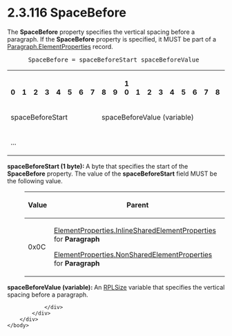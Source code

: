 <html dir="LTR" xmlns:mshelp="http://msdn.microsoft.com/mshelp" xmlns:ddue="http://ddue.schemas.microsoft.com/authoring/2003/5" xmlns:xlink="http://www.w3.org/1999/xlink" xmlns:tool="http://www.microsoft.com/tooltip">
    <head>
        <meta http-equiv="Content-Type" content="text/html; CHARSET=utf-8"></meta>
        <meta name="save" content="history"></meta>
        <title>2.3.116 SpaceBefore</title>
        <xml>
            <mshelp:toctitle title="2.3.116 SpaceBefore"></mshelp:toctitle>
            <mshelp:rltitle title="[MS-RPL]: SpaceBefore"></mshelp:rltitle>
            <mshelp:keyword index="A" term="373409b2-38d6-47f2-8769-571fd820f3ba"></mshelp:keyword>
            <mshelp:attr name="DCSext.ContentType" value="open specification"></mshelp:attr>
            <mshelp:attr name="AssetID" value="373409b2-38d6-47f2-8769-571fd820f3ba"></mshelp:attr>
            <mshelp:attr name="TopicType" value="kbRef"></mshelp:attr>
            <mshelp:attr name="DCSext.Title" value="[MS-RPL]: SpaceBefore" />
        </xml>
    </head>
    <body>
        <div id="header">
            <h1 class="heading">2.3.116 SpaceBefore</h1>
        </div>
        <div id="mainSection">
            <div id="mainBody">
                <div id="allHistory" class="saveHistory"></div>
                <div id="sectionSection0" class="section" name="collapseableSection">
                    

<p>The <b>SpaceBefore</b> property specifies the vertical
spacing before a paragraph. If the <b>SpaceBefore</b> property is specified, it
MUST be part of a <a href="d7f6cef2-01c6-4562-a4a0-5f205d79963e.html">Paragraph.ElementProperties</a>
record.</p>

<dl>
<dd>
<div><pre> SpaceBefore = spaceBeforeStart spaceBeforeValue
</pre></div>
</dd></dl>

<table>
 <tr>
  <th><p><br>0</p></th>
  <th><p><br>1</p></th>
  <th><p><br>2</p></th>
  <th><p><br>3</p></th>
  <th><p><br>4</p></th>
  <th><p><br>5</p></th>
  <th><p><br>6</p></th>
  <th><p><br>7</p></th>
  <th><p><br>8</p></th>
  <th><p><br>9</p></th>
  <th><p>1<br>0</p></th>
  <th><p><br>1</p></th>
  <th><p><br>2</p></th>
  <th><p><br>3</p></th>
  <th><p><br>4</p></th>
  <th><p><br>5</p></th>
  <th><p><br>6</p></th>
  <th><p><br>7</p></th>
  <th><p><br>8</p></th>
  <th><p><br>9</p></th>
  <th><p>2<br>0</p></th>
  <th><p><br>1</p></th>
  <th><p><br>2</p></th>
  <th><p><br>3</p></th>
  <th><p><br>4</p></th>
  <th><p><br>5</p></th>
  <th><p><br>6</p></th>
  <th><p><br>7</p></th>
  <th><p><br>8</p></th>
  <th><p><br>9</p></th>
  <th><p>3<br>0</p></th>
  <th><p><br>1</p></th>
 </tr>
 <tr>
  <td colspan="8">
  <p>spaceBeforeStart</p>
  </td>
  <td colspan="24">
  <p>spaceBeforeValue
  (variable)</p>
  </td>
 </tr>
 <tr>
  <td colspan="32">
  <p>...</p>
  </td>
 </tr>
</table>

<p><b>spaceBeforeStart (1 byte): </b>A byte that
specifies the start of the <b>SpaceBefore</b> property. The value of the <b>spaceBeforeStart</b>
field MUST be the following value.</p>

<dl>
<dd>
<table>
 <thead>
  <tr>
   <th>
   <p>Value</p>
   </th>
   <th>
   <p>Parent</p>
   </th>
  </tr>
 </thead>
 <tr>
  <td>
  <p>0x0C</p>
  </td>
  <td>
  <p><a href="23d76278-cee5-45ee-a361-a9d94d6d3300.html">ElementProperties.InlineSharedElementProperties</a>
  for <b>Paragraph</b></p>
  <p><a href="1b1b7882-84bb-47d4-a3d2-b020b8d23d7a.html">ElementProperties.NonSharedElementProperties</a>
  for <b>Paragraph</b></p>
  </td>
 </tr>
</table>
</dd></dl>

<p><b>spaceBeforeValue (variable): </b>An <a href="7d5e716b-a059-4bd9-9462-0309243f7204.html">RPLSize</a> variable that
specifies the vertical spacing before a paragraph.</p>


                </div>
            </div>
        </div>
    </body>
</html>